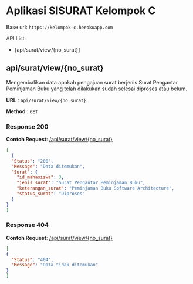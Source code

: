 # Aplikasi SISURAT Kelompok C

Base url: `https://kelompok-c.herokuapp.com`

API List:
* [api/surat/view/{no_surat}]

## api/surat/view/{no_surat}

Mengembalikan data apakah pengajuan surat berjenis Surat Pengantar Peminjaman Buku yang telah dilakukan sudah selesai diproses atau belum.

**URL** : `api/surat/view/{no_surat}`

**Method** : `GET`

### Response 200

**Contoh Request**: [/api/surat/view/{no_surat}](https://kelompok-c.herokuapp.com//api/surat/view/001)

```json
[
  {
  "Status": "200",
  "Message": "Data ditemukan",
  "Surat": {
    "id_mahasiswa": 3,
    "jenis_surat": "Surat Pengantar Peminjaman Buku",
    "keterangan_surat": "Peminjaman Buku Software Architecture",
    "status_surat": "Diproses"
  }
}
]
```

### Response 404

**Contoh Request**: [/api/surat/view/{no_surat}](https://kelompok-c.herokuapp.com//api/surat/view/987)

```json
[
{
  "Status": "404",
  "Message": "Data tidak ditemukan"
}
]
```